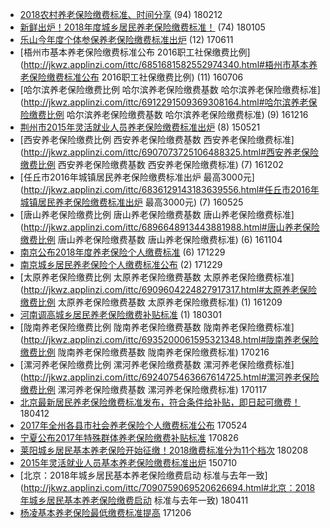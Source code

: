 - [2018农村养老保险缴费标准、时间分享](http://jkwz.applinzi.com/ittc/7069245679627404295.html#2018农村养老保险缴费标准、时间分享) (94) 180212 
- [新鲜出炉！2018年度城乡居民养老保险缴费标准！](http://jkwz.applinzi.com/ittc/7055188601157977099.html#新鲜出炉！2018年度城乡居民养老保险缴费标准！) (74) 180105 
- [乐山今年度个体参保养老保险缴费标准出炉](http://jkwz.applinzi.com/ittc/6977944824354194436.html#乐山今年度个体参保养老保险缴费标准出炉) (12) 170611 
- [梧州市基本养老保险缴费标准公布 2016职工社保缴费比例](http://jkwz.applinzi.com/ittc/6851681582552974340.html#梧州市基本养老保险缴费标准公布 2016职工社保缴费比例) (11) 160706 
- [哈尔滨养老保险缴费比例 哈尔滨养老保险缴费基数 哈尔滨养老保险缴费标准](http://jkwz.applinzi.com/ittc/6912291509369308164.html#哈尔滨养老保险缴费比例 哈尔滨养老保险缴费基数 哈尔滨养老保险缴费标准) (9) 161216 
- [荆州市2015年灵活就业人员养老保险缴费标准出炉](http://jkwz.applinzi.com/ittc/547650611417823184.html#荆州市2015年灵活就业人员养老保险缴费标准出炉) (8) 150521 
- [西安养老保险缴费比例 西安养老保险缴费基数 西安养老保险缴费标准](http://jkwz.applinzi.com/ittc/6907073725106488325.html#西安养老保险缴费比例 西安养老保险缴费基数 西安养老保险缴费标准) (7) 161202 
- [任丘市2016年城镇居民养老保险缴费标准出炉 最高3000元](http://jkwz.applinzi.com/ittc/6836129143183639556.html#任丘市2016年城镇居民养老保险缴费标准出炉 最高3000元) (7) 160525 
- [唐山养老保险缴费比例 唐山养老保险缴费基数 唐山养老保险缴费标准](http://jkwz.applinzi.com/ittc/6896648913443881988.html#唐山养老保险缴费比例 唐山养老保险缴费基数 唐山养老保险缴费标准) (6) 161104 
- [南京公布2018年度养老保险个人缴费标准](http://jkwz.applinzi.com/ittc/7052436716609078288.html#南京公布2018年度养老保险个人缴费标准) (6) 171229 
- [南京城乡居民养老保险个人缴费标准公布](http://jkwz.applinzi.com/ittc/7052568435223954449.html#南京城乡居民养老保险个人缴费标准公布) (2) 171229 
- [太原养老保险缴费比例 太原养老保险缴费基数 太原养老保险缴费标准](http://jkwz.applinzi.com/ittc/6909604224827917317.html#太原养老保险缴费比例 太原养老保险缴费基数 太原养老保险缴费标准) (1) 161209 
- [河南调高城乡居民养老保险缴费补贴标准](http://jkwz.applinzi.com/ittc/7075409955530474506.html#河南调高城乡居民养老保险缴费补贴标准) (1) 180301 
- [陇南养老保险缴费比例 陇南养老保险缴费基数 陇南养老保险缴费标准](http://jkwz.applinzi.com/ittc/6935200061595321348.html#陇南养老保险缴费比例 陇南养老保险缴费基数 陇南养老保险缴费标准)  170216 
- [漯河养老保险缴费比例 漯河养老保险缴费基数 漯河养老保险缴费标准](http://jkwz.applinzi.com/ittc/6924075463667614725.html#漯河养老保险缴费比例 漯河养老保险缴费基数 漯河养老保险缴费标准)  170117 
- [北京最新居民养老保险缴费标准发布，符合条件给补贴，即日起可缴费！](http://jkwz.applinzi.com/ittc/7090926724374332423.html#北京最新居民养老保险缴费标准发布，符合条件给补贴，即日起可缴费！)  180412 
- [2017年全州各县市社会养老保险个人缴费标准公布](http://jkwz.applinzi.com/ittc/6971127207639385093.html#2017年全州各县市社会养老保险个人缴费标准公布)  170524 
- [宁夏公布2017年特殊群体养老保险缴费补贴标准](http://jkwz.applinzi.com/ittc/7006146944349766672.html#宁夏公布2017年特殊群体养老保险缴费补贴标准)  170826 
- [莱阳城乡居民基本养老保险开始征缴！2018缴费标准分为11个档次](http://jkwz.applinzi.com/ittc/7067802163151897611.html#莱阳城乡居民基本养老保险开始征缴！2018缴费标准分为11个档次)  180208 
- [2015年灵活就业人员基本养老保险缴费标准出炉](http://jkwz.applinzi.com/ittc/547650615012477498.html#2015年灵活就业人员基本养老保险缴费标准出炉)  150710 
- [北京：2018年城乡居民基本养老保险缴费启动 标准与去年一致](http://jkwz.applinzi.com/ittc/7090759069520626694.html#北京：2018年城乡居民基本养老保险缴费启动 标准与去年一致)  180411 
- [杨凌基本养老保险最低缴费标准提高](http://jkwz.applinzi.com/ittc/7043879693734904848.html#杨凌基本养老保险最低缴费标准提高)  171206 
